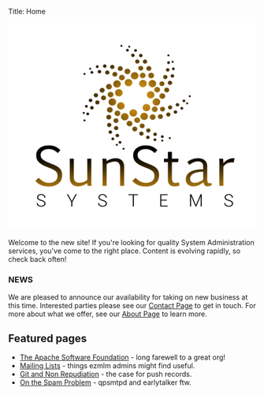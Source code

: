 Title: Home

![SunStar Systems](images/sunstarlogowhole.png)

Welcome to the new site!  If you're looking for quality System Administration services,
you've come to the right place.  Content is evolving rapidly, so check back often!

<div class="panel panel-warning">
   <div class="panel-heading">
     <h3 class="panel-title">NEWS</h3>
   </div>
   <div class="panel-body">
We are pleased to announce our availability for taking on new business at this time.
Interested parties please see our <a href="/contact">Contact Page</a> to get in touch.
For more about what we offer, see our <a href="/about">About Page</a> to learn more.
   </div>
</div>

## Featured pages

- [The Apache Software Foundation](/clients/apache) - long farewell to a great org!
- [Mailing Lists](/essays/mailing-lists) - things ezmlm admins might find useful.
- [Git and Non Repudiation](/essays/git-and-non-repudiation) - the case for push records.
- [On the Spam Problem](/essays/spam) - qpsmtpd and earlytalker ftw.